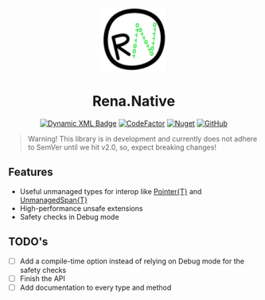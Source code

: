 
<p align="center">
    <img src="https://raw.githubusercontent.com/GasInfinity/Rena.Native/main/assets/logo-native.svg" height="130">
</p>

<h1 align="center"> Rena.Native</h1>

<p align="center">
    <a href="https://dotnet.microsoft.com/"><img alt="Dynamic XML Badge" src="https://img.shields.io/badge/dynamic/xml?url=https%3A%2F%2Fraw.githubusercontent.com%2FGasInfinity%2FRena.Native%2Fmain%2FRena.Native%2FRena.Native.csproj&query=%2F%2FTargetFramework%5B1%5D&logo=dotnet&logoColor=green&label=%20&color=%23222222"></a>
    <a href="https://www.codefactor.io/repository/github/gasinfinity/rena.native"><img src="https://www.codefactor.io/repository/github/gasinfinity/rena.native/badge" alt="CodeFactor" /></a>
    <a href="https://www.nuget.org/packages/Rena.Native/"><img alt="Nuget" src="https://img.shields.io/nuget/v/Rena.Native"></a>
    <a href="https://mit-license.org/"><img alt="GitHub" src="https://img.shields.io/github/license/GasInfinity/Rena.Native"></a>
</p>

> Warning! This library is in development and currently does not adhere to SemVer until we hit v2.0, so, expect breaking changes!

## Features
* Useful unmanaged types for interop like [Pointer{T}](https://github.com/GasInfinity/Rena.Native/blob/main/Rena.Native/Pointer.cs) and [UnmanagedSpan{T}](https://github.com/GasInfinity/Rena.Native/blob/main/Rena.Native/UnmanagedSpan.cs)
* High-performance unsafe extensions
* Safety checks in Debug mode

## TODO's
- [ ] Add a compile-time option instead of relying on Debug mode for the safety checks
- [ ] Finish the API
- [ ] Add documentation to every type and method